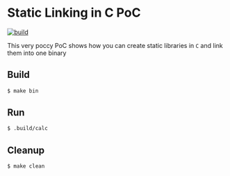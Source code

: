 # Static Linking in C PoC

[![build](https://github.com/MedUnes/c-static-link/actions/workflows/makefile.yml/badge.svg)](https://github.com/MedUnes/c-static-link/actions/workflows/makefile.yml)

This very poccy PoC shows how you can create static libraries in `C` and link them into one binary

## Build
```bash
$ make bin
```

## Run
```bash
$ .build/calc
```

## Cleanup
```bash
$ make clean
```
